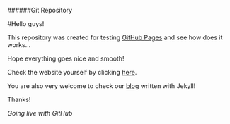 ######Git Repository

#Hello guys!

This repository was created for testing [GitHub Pages](https://pages.github.com/) and see how does it works...

Hope everything goes nice and smooth!

Check the website yourself by clicking [here](http://virtuacreative.github.io/git/).

You are also very welcome to check our [blog](http://virtuacreative.github.io/blog/) written with Jekyll!

Thanks!

*Going live with GitHub*
